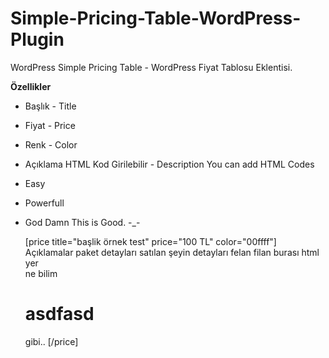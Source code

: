 Simple-Pricing-Table-WordPress-Plugin
=====================================

WordPress Simple Pricing Table - WordPress  Fiyat Tablosu Eklentisi. 

**Özellikler**
- Başlık - Title
- Fiyat - Price
- Renk - Color
- Açıklama HTML Kod Girilebilir - Description You can add HTML Codes
- Easy
- Powerfull
- God Damn This is Good. -_-


  [price title="başlik örnek test" price="100 TL" color="00ffff"] 
  Açıklamalar
  paket detayları
  satılan şeyin detayları felan filan
  burası html yer <br> 
  ne bilim <h1>asdfasd</h1>
  gibi..
  [/price]
